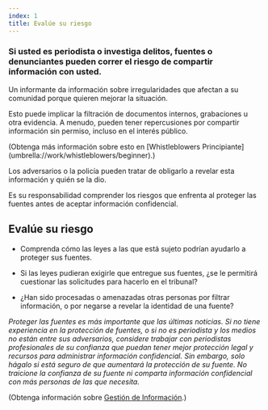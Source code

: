 ```yaml
---
index: 1
title: Evalúe su riesgo
---
```

### Si usted es periodista o investiga delitos, fuentes o denunciantes pueden correr el riesgo de compartir información con usted.

Un informante da información sobre irregularidades que afectan a su comunidad porque quieren mejorar la situación.

Esto puede implicar la filtración de documentos internos, grabaciones u otra evidencia. A menudo, pueden tener repercusiones por compartir información sin permiso, incluso en el interés público.

(Obtenga más información sobre esto en [Whistleblowers Principiante] (umbrella://work/whistleblowers/beginner).)

Los adversarios o la policía pueden tratar de obligarlo a revelar esta información y quién se la dio.

Es su responsabilidad comprender los riesgos que enfrenta al proteger las fuentes antes de aceptar información confidencial.

## Evalúe su riesgo

* Comprenda cómo las leyes a las que está sujeto podrían ayudarlo a proteger sus fuentes.

* Si las leyes pudieran exigirle que entregue sus fuentes, ¿se le permitirá cuestionar las solicitudes para hacerlo en el tribunal?

* ¿Han sido procesadas o amenazadas otras personas por filtrar información, o por negarse a revelar la identidad de una fuente?

*Proteger las fuentes es más importante que las últimas noticias. Si no tiene experiencia en la protección de fuentes, o si no es periodista y los medios no están entre sus adversarios, considere trabajar con periodistas profesionales de su confianza que puedan tener mejor protección legal y recursos para administrar información confidencial. Sin embargo, solo hágalo si está seguro de que aumentará la protección de su fuente. No traicione la confianza de su fuente ni comparta información confidencial con más personas de las que necesita.*

(Obtenga información sobre [Gestión de Información](umbrella://information/managing-information/beginner).)
